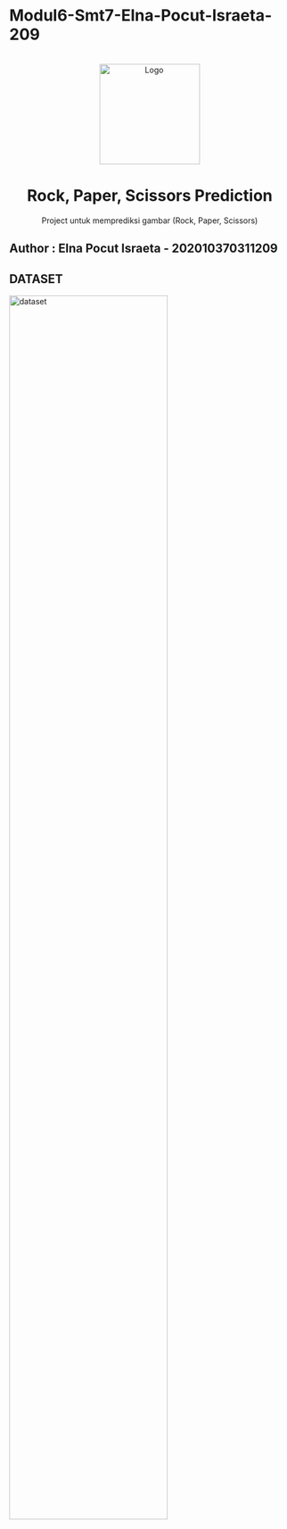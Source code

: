# Modul6-Smt7-Elna-Pocut-Israeta-209

<!-- PROJECT LOGO -->
<br />
<div align="center">
    <img src="picture/logo umm.png" alt="Logo" width="180" height="180">

<h1 align="center">Rock, Paper, Scissors Prediction</h1>
  <p align="center">
    Project untuk memprediksi gambar (Rock, Paper, Scissors)
  </p>
</div>

## Author : Elna Pocut Israeta - 202010370311209

## DATASET 
<div>
    <img src="picture/dataset.jpeg" alt="dataset" width="75%">
</div>


